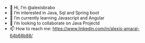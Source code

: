 - 👋 Hi, I’m @alexisbrabo
- 👀 I’m interested in Java, Sql and Spring boot
- 🌱 I’m currently learning Javascript and Angular
- 💞️ I’m looking to collaborate on Java Projectd
- 📫 How to reach me: https://www.linkedin.com/in/alexis-amaral-64b68b88/

<!---
alexisbrabo/alexisbrabo is a ✨ special ✨ repository because its `README.md` (this file) appears on your GitHub profile.
You can click the Preview link to take a look at your changes.
--->
